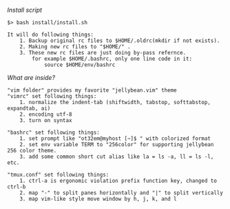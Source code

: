 *Install script*
    
    $> bash install/install.sh

    It will do following things:
        1. Backup original rc files to $HOME/.oldrc(mkdir if not exists).
        2. Making new rc files to "$HOME/" .
        3. These new rc files are just doing by-pass refernce.
            for example $HOME/.bashrc, only one line code in it:
                source $HOME/env/bashrc

*What are inside?*
	
    "vim folder" provides my favorite "jellybean.vim" theme
    "vimrc" set following things:
    	1. normalize the indent-tab (shiftwidth, tabstop, softtabstop, expandtab, ai)
        2. encoding utf-8
        3. turn on syntax

    "bashrc" set following things:
        1. set prompt like "ot32em@myhost [~]$ " with colorized format
        2. set env variable TERM to "256color" for supporting jellybean 256 color theme.
        3. add some common short cut alias like la = ls -a, ll = ls -l, etc.

    "tmux.conf" set following things:
        1. ctrl-a is ergonomic violation prefix function key, changed to ctrl-b
        2. map "-" to split panes horizontally and "|" to split vertically
        3. map vim-like style move window by h, j, k, and l 
